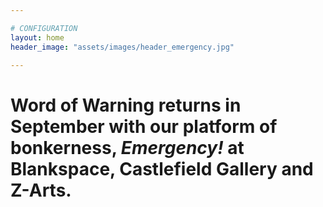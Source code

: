 ```yaml
---

# CONFIGURATION
layout: home
header_image: "assets/images/header_emergency.jpg"

---
```


# Word of Warning returns in September with our platform of bonkerness, _Emergency!_ at Blankspace, Castlefield Gallery and Z-Arts.